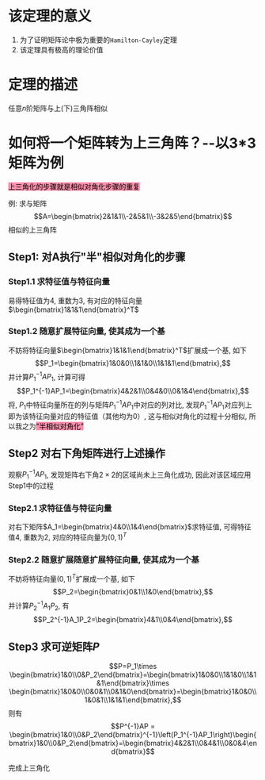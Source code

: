 # 该定理的意义

1. 为了证明矩阵论中极为重要的`Hamilton-Cayley`定理
2. 该定理具有极高的理论价值

# 定理的描述

任意$n$阶矩阵与上(下)三角阵相似

# 如何将一个矩阵转为上三角阵？--以3\*3矩阵为例

<mark style="background: #FF5582A6;">上三角化的步骤就是相似对角化步骤的重复</mark>

例: 求与矩阵$$A=\begin{bmatrix}2&1&1\\-2&5&1\\-3&2&5\end{bmatrix}$$
相似的上三角阵

## Step1: 对A执行"半"相似对角化的步骤

### Step1.1 求特征值与特征向量

易得特征值为$4$, 重数为$3$, 有对应的特征向量$\begin{bmatrix}1&1&1\end{bmatrix}^T$

### Step1.2 随意扩展特征向量, 使其成为一个基

不妨将特征向量$\begin{bmatrix}1&1&1\end{bmatrix}^T$扩展成一个基, 如下$$P_1=\begin{bmatrix}1&0&0\\1&1&0\\1&1&1\end{bmatrix},$$并计算$P_1^{-1}AP_1$, 计算可得$$P_1^{-1}AP_1=\begin{bmatrix}4&2&1\\0&4&0\\0&1&4\end{bmatrix},$$将, $P_1$中特征向量所在的列与矩阵$P_1^{-1}AP_1$中对应的列对比, 发现$P_1^{-1}AP_1$对应列上即为该特征向量对应的特征值（其他均为0）, 这与相似对角化的过程十分相似, 所以我之为<mark style="background: #FF5582A6;">“半相似对角化”</mark>

## Step2 对右下角矩阵进行上述操作

观察$P_1^{-1}AP_1$, 发现矩阵右下角$2\times 2$的区域尚未上三角化成功, 因此对该区域应用Step1中的过程

### Step2.1 求特征值与特征向量

对右下矩阵$A_1=\begin{bmatrix}4&0\\1&4\end{bmatrix}$求特征值, 可得特征值$4$, 重数为$2$, 对应的特征向量为$(0,1)^T$

### Step2.2 随意扩展随意扩展特征向量, 使其成为一个基

不妨将特征向量$(0,1)^T$扩展成一个基, 如下$$P_2=\begin{bmatrix}0&1\\1&0\end{bmatrix},$$ 并计算$P_2^{-1}A_1P_2,$ 有$$P_2^{-1}A_1P_2=\begin{bmatrix}4&1\\0&4\end{bmatrix},$$
## Step3 求可逆矩阵$P$

$$P=P_1\times \begin{bmatrix}1&0\\0&P_2\end{bmatrix}=\begin{bmatrix}1&0&0\\1&1&0\\1&1&1\end{bmatrix}\times \begin{bmatrix}1&0&0\\0&0&1\\0&1&0\end{bmatrix}=\begin{bmatrix}1&0&0\\1&0&1\\1&1&1\end{bmatrix},$$则有$$P^{-1}AP = \begin{bmatrix}1&0\\0&P_2\end{bmatrix}^{-1}\left(P_1^{-1}AP_1\right)\begin{bmatrix}1&0\\0&P_2\end{bmatrix}=\begin{bmatrix}4&2&1\\0&4&1\\0&0&4\end{bmatrix}$$

完成上三角化
